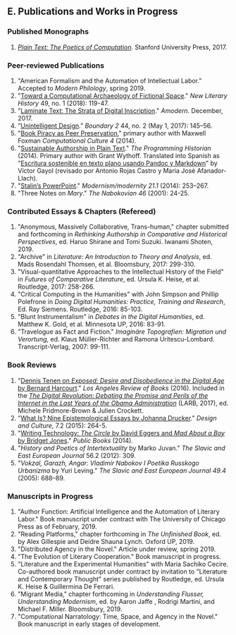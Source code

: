 ## E. Publications and Works in Progress

### Published Monographs

1. *[Plain Text: The Poetics of Computation](http://www.sup.org/books/title/?id=26821).*
   Stanford University Press, 2017.

### Peer-reviewed Publications

1. "American Formalism and the Automation of Intellectual Labor." Accepted to *Modern
   Philology*, spring 2019.
2. "[Toward a Computational Archaeology of Fictional
   Space](https://academiccommons.columbia.edu/doi/10.7916/D8QC1M5D)." *New Literary History*
49, no. 1 (2018): 119-47.
3. "[Laminate Text: The Strata of Digital
   Inscription](http://amodern.net/article/laminate-text/)." *Amodern*.  December, 2017.
4. “[Unintelligent Design](http://boundary2.dukejournals.org/content/44/2/145.abstract).”
   *Boundary 2* 44, no. 2 (May 1, 2017): 145–56.
5. "[Book Piracy as Peer
   Preservation](http://computationalculture.net/article/book-piracy-as-peer-preservation),"
primary author with Maxwell Foxman *Computational Culture 4* (2014).
6. "[Sustainable Authorship in Plain
   Text](http://programminghistorian.org/lessons/sustainable-authorship-in-plain-text-using-pandoc-and-markdown)."
*The Programming Historian* (2014). Primary author with Grant Wythoff. Translated into Spanish
as "[Escritura sostenible en texto plano usando Pandoc y
Markdown](http://programminghistorian.org/es/lecciones/escritura-sostenible-usando-pandoc-y-markdown)"
by Víctor Gayol (revisado por Antonio Rojas Castro y Maria José Afanador-Llach).
7. "[Stalin’s
   PowerPoint](http://muse.jhu.edu/journals/modernism-modernity/v021/21.1.tenen.html)."
*Modernism/modernity 21.1* (2014): 253–267.
8. "Three Notes on *Mary*." *The Nabokovian 46* (2001): 24-25.

### Contributed Essays & Chapters (Refereed)

1. "Anonymous, Massively Collaborative, Trans-human," chapter submitted and forthcoming in
   *Rethinking Authorship in Comparative and Historical Perspectives*, ed.  Haruo Shirane and
Tomi Suzuki.  Iwanami Shoten, 2019.
2. "Archive" in *Literature: An Introduction to Theory and Analysis*, ed. Mads Rosendahl
   Thomsen, et al. Bloomsbury, 2017: 299-310.
3. "Visual-quantitative Approaches to the Intellectual History of the Field" in *Futures of
   Comparative Literature*, ed. Ursula K. Heise, et al.  Routledge, 2017: 258-266.
4. "Critical Computing in the Humanities" with John Simpson and Phillip Polefrone in *Doing
   Digital Humanities: Practice, Training and Research*, Ed. Ray Siemens. Routledge, 2016: 85-103.
5. "Blunt Instrumentalism" in *Debates in the Digital Humanities*, ed. Matthew K. Gold, et al.
   Minnesota UP, 2016: 83-91.
6. "Travelogue as Fact and Fiction." *Imaginäre Topografien: Migration und Verortung,* ed.
   Klaus Müller-Richter and Ramona Uritescu-Lombard.  Transcript-Verlag, 2007: 99-111.

### Book Reviews

1. "[Dennis Tenen on *Exposed: Desire and Disobedience in the Digital Age* by
   Bernard Harcourt](https://lareviewofbooks.org/review/opt-out)." *Los
Angeles Review of Books* (2016). Included in the [*The Digital Revolution:
Debating the Promise and Perils of the Internet in the Last Years of the Obama
Administration*](https://lareviewofbooks.org/article/los-angeles-review-of-books-digital-editions-the-digital-revolution-debating-the-promise-and-perils-of-the-internet-and-algorithmic-lives-in-the-last-years-of-the-obama-administration/)
(LARB, 2017), ed.  Michele Pridmore-Brown & Julien Crockett.
2. "[What Is? Nine Epistemological Essays by Johanna
   Drucker](http://www.tandfonline.com/doi/full/10.1080/17547075.2015.1051841#abstract)."
*Design and Culture*, 7.2 (2015): 264-5.
3. "[Writing Technology: *The Circle* by David Eggers and *Mad About a Boy* by
   Bridget Jones](http://www.publicbooks.org/fiction/writing-technology)."
*Public Books* (2014).
4. "*History and Poetics of Intertextuality* by Marko Juvan." *The Slavic and
   East European Journal* 56.2 (2012): 309.
5. "*Vokzal, Garazh, Angar: Vladimir Nabokov I Poetika Russkogo Urbanizma* by
   Yuri Leving." *The Slavic and East European Journal 49.4* (2005): 688–89.


### Manuscripts in Progress

1. "Author Function: Artificial Intelligence and the Automation of Literary Labor." Book
   manuscript under contract with The University of Chicago Press as of February, 2019.
3. "Reading Platforms," chapter forthcoming in *The Unfinished Book*, ed. by Alex Gillespie and
   Deidre Shauna Lynch. Oxford UP, 2019.
4. "Distributed Agency in the Novel." Article under review, spring 2019.
6. "The Evolution of Literary Cooperation." Book manuscript in progress.
8. "Literature and the Experimental Humanities" with Maria Sachiko Cecire.  Co-authored book
   manuscript under contract by invitation to "Literature and Contemporary Thought" series
published by Routledge, ed.  Ursula K. Heise & Guillermina De Ferrari.
9. "Migrant Media," chapter forthcoming in *Understanding Flusser, Understanding Modernism*,
   ed. by Aaron Jaffe , Rodrigi Martini, and Michael F. Miller. Bloomsbury, 2019.
10. "Computational Narratology: Time, Space, and Agency in the Novel." Book manuscript in early
    stages of development.

